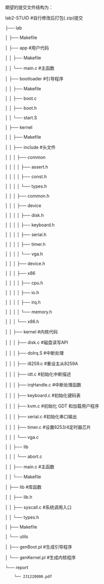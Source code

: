 期望的提交文件结构为：

lab2-STUID                     #自行修改后打包(.zip)提交

├── lab

│   ├── Makefile

│   ├── app                    #用户代码

│   │   ├── Makefile

│   │   └── main.c             #主函数

│   ├── bootloader             #引导程序

│   │   ├── Makefile

│   │   ├── boot.c

│   │   ├── boot.h

│   │   └── start.S

│   ├── kernel

│   │   ├── Makefile

│   │   ├── include             #头文件

│   │   │   ├── common

│   │   │   │   ├── assert.h

│   │   │   │   ├── const.h

│   │   │   │   └── types.h

│   │   │   ├── common.h

│   │   │   ├── device

│   │   │   │   ├── disk.h

│   │   │   │   ├── keyboard.h

│   │   │   │   ├── serial.h

│   │   │   │   ├── timer.h

│   │   │   │   └── vga.h

│   │   │   ├── device.h

│   │   │   ├── x86

│   │   │   │   ├── cpu.h

│   │   │   │   ├── io.h

│   │   │   │   ├── irq.h

│   │   │   │   └── memory.h

│   │   │   └── x86.h

│   │   ├── kernel             #内核代码

│   │   │   ├── disk.c         #磁盘读写API

│   │   │   ├── doIrq.S        #中断处理

│   │   │   ├── i8259.c        #重设主从8259A

│   │   │   ├── idt.c          #初始化中断描述

│   │   │   ├── irqHandle.c    #中断处理函数

│   │   │   ├── keyboard.c     #初始化键码表

│   │   │   ├── kvm.c          #初始化 GDT 和加载用户程序

│   │   │   ├── serial.c       #初始化串口输出

│   │   │   ├── timer.c        #设置8253/4定时器芯片

│   │   │   └── vga.c

│   │   ├── lib

│   │   │   └── abort.c

│   │   ├── main.c             #主函数

│   │   └── Makefile

│   ├── lib                    #库函数

│   │   ├── lib.h

│   │   ├── syscall.c          #系统调用入口

│   │   └── types.h

│   ├── Makefile

│   └── utils

│       ├── genBoot.pl             #生成引导程序

│       └── genKernel.pl           #生成内核程序

└── report

        └── 231220000.pdf



